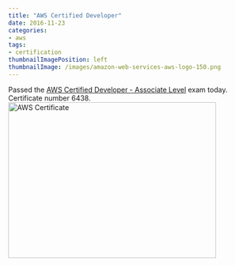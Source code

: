 ```yaml
---
title: "AWS Certified Developer"
date: 2016-11-23
categories:
- aws
tags:
- certification
thumbnailImagePosition: left
thumbnailImage: /images/amazon-web-services-aws-logo-150.png
---
```


Passed the [AWS Certified Developer - Associate Level](https://aws.amazon.com/certification/certified-developer-associate/) exam today.  Certificate number 6438.
<img src="/images/aws_adev_6438.png" alt="AWS Certificate" style="width:420px;height:315px;">
